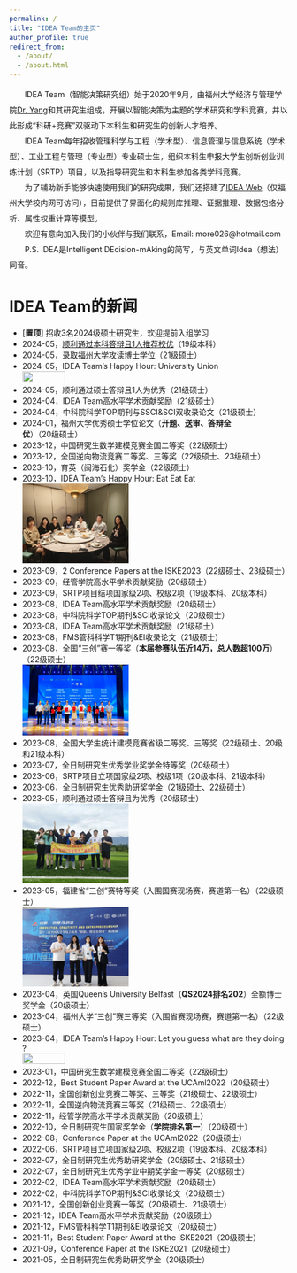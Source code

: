 ```yaml
---
permalink: /
title: "IDEA Team的主页"
author_profile: true
redirect_from: 
  - /about/
  - /about.html
---
```

<p style="line-height: 2">&emsp;&emsp;IDEA Team（智能决策研究组）始于2020年9月，由福州大学经济与管理学院<a href="https://jgxy.fzu.edu.cn/info/1033/16058.htm" target="_blank">Dr. Yang</a>和其研究生组成，开展以智能决策为主题的学术研究和学科竞赛，并以此形成“科研+竞赛”双驱动下本科生和研究生的创新人才培养。<br>
&emsp;&emsp;IDEA Team每年招收管理科学与工程（学术型）、信息管理与信息系统（学术型）、工业工程与管理（专业型）专业硕士生，组织本科生申报大学生创新创业训练计划（SRTP）项目，以及指导研究生和本科生参加各类学科竞赛。<br>  
&emsp;&emsp;为了辅助新手能够快速使用我们的研究成果，我们还搭建了<a href="https://jgxy.fzu.edu.cn/info/1033/16058.htm" target="_blank">IDEA Web</a>（仅福州大学校内网可访问），目前提供了界面化的规则库推理、证据推理、数据包络分析、属性权重计算等模型。<br>
&emsp;&emsp;欢迎有意向加入我们的小伙伴与我们联系，Email: more026@hotmail.com<br>
&emsp;&emsp;P.S. IDEA是Intelligent DEcision-mAking的简写，与英文单词Idea（想法）同音。
</p>

IDEA Team的新闻
======
<ul>
  <li>[<b>置顶</b>] 招收3名2024级硕士研究生，欢迎提前入组学习</li>
  <li>2024-05，<a href="https://jgxy.fzu.edu.cn/info/1203/19930.htm" target="_blank">顺利通过本科答辩且1人推荐校优</a>（19级本科）</li>
  <li>2024-05，<a href="https://jgxy.fzu.edu.cn/info/1070/19792.htm" target="_blank">录取福州大学攻读博士学位</a>（21级硕士）</li>
  <li>2024-05，IDEA Team’s Happy Hour: University Union<br>
  <img src="/images/202405/HappyHour1-202405.jpg" width="40%" height="40%"></li>
  <li>2024-05，顺利通过硕士答辩且1人为优秀（21级硕士）</li>
  <li>2024-04，IDEA Team高水平学术贡献奖励（21级硕士）</li>
  <li>2024-04，中科院科学TOP期刊与SSCI&SCI双收录论文（21级硕士）</li>
  <li>2024-01，福州大学优秀硕士学位论文（<b>开题、送审、答辩全优</b>）（20级硕士）</li>
  <li>2023-12，中国研究生数学建模竞赛全国二等奖（22级硕士）</li>
  <li>2023-12，全国逆向物流竞赛二等奖、三等奖（22级硕士、23级硕士）</li>
  <li>2023-10，育英（闽海石化）奖学金（22级硕士）</li>
  <li>2023-10，IDEA Team’s Happy Hour: Eat Eat Eat<br>
  <img src="/images/202310/tj-01.jpg" width="40%" height="40%"></li>
  <li>2023-09，2 Conference Papers at the ISKE2023（22级硕士、23级硕士）</li>
  <li>2023-09，经管学院高水平学术贡献奖励（20级硕士）</li>
  <li>2023-09，SRTP项目结项国家级2项、校级2项（19级本科、20级本科）</li>
  <li>2023-08，IDEA Team高水平学术贡献奖励（20级硕士）</li>
  <li>2023-08，中科院科学TOP期刊&SCI收录论文（20级硕士）</li>
  <li>2023-08，IDEA Team高水平学术贡献奖励（21级硕士）</li>
  <li>2023-08，FMS管科科学T1期刊&EI收录论文（21级硕士）</li>
  <li>2023-08，全国“三创”赛一等奖（<b>本届参赛队伍近14万，总人数超100万</b>）（22级硕士）<br>
  <img src="/images/202308/scsgs1.jpg" width="40%" height="40%"></li>
  <li>2023-08，全国大学生统计建模竞赛省级二等奖、三等奖（22级硕士、20级和21级本科）</li>
  <li>2023-07，全日制研究生优秀学业奖学金特等奖（20级硕士）</li>
  <li>2023-06，SRTP项目立项国家级2项、校级1项（20级本科、21级本科）</li>
  <li>2023-06，全日制研究生优秀助研奖学金（21级硕士、22级硕士）</li>
  <li>2023-05，顺利通过硕士答辩且为优秀（20级硕士）<br>
  <img src="/images/202305/by8.jpg" width="40%" height="40%"></li>
  <li>2023-05，福建省“三创”赛特等奖（入围国赛现场赛，赛道第一名）（22级硕士）<br>
  <img src="/images/202305/scsss1.jpg" width="40%" height="40%"></li>
  <li>2023-04，英国Queen’s University Belfast（<b>QS2024排名202</b>）全额博士奖学金（20级硕士）</li>
  <li>2023-04，福州大学“三创”赛三等奖（入围省赛现场赛，赛道第一名）（22级硕士）</li>
  <li>2023-04，IDEA Team’s Happy Hour: Let you guess what are they doing ? <br>
  <img src="/images/202304/tj1.jpg" width="40%" height="40%"></li>
  <li>2023-01，中国研究生数学建模竞赛全国二等奖（22级硕士）</li>
  <li>2022-12，Best Student Paper Award at the UCAml2022（20级硕士）</li>
  <li>2022-11，全国创新创业竞赛二等奖、三等奖（21级硕士、22级硕士）</li>
  <li>2022-11，全国逆向物流竞赛三等奖（21级硕士、22级硕士）</li>
  <li>2022-11，经管学院高水平学术贡献奖励（20级硕士）</li>
  <li>2022-10，全日制研究生国家奖学金（<b>学院排名第一</b>）（20级硕士）</li>
  <li>2022-08，Conference Paper at the UCAml2022（20级硕士）</li>
  <li>2022-06，SRTP项目立项国家级2项、校级2项（19级本科、20级本科）</li>
  <li>2022-07，全日制研究生优秀助研奖学金（20级硕士、21级硕士）</li>
  <li>2022-07，全日制研究生优秀学业中期奖学金一等奖（20级硕士）</li>
  <li>2022-02，IDEA Team高水平学术贡献奖励（20级硕士）</li>
  <li>2022-02，中科院科学TOP期刊&SCI收录论文（20级硕士）</li>
  <li>2021-12，全国创新创业竞赛一等奖（20级硕士、21级硕士）</li>
  <li>2021-12，IDEA Team高水平学术贡献奖励（20级硕士）</li>
  <li>2021-12，FMS管科科学T1期刊&EI收录论文（20级硕士）</li>
  <li>2021-11，Best Student Paper Award at the ISKE2021（20级硕士）</li>
  <li>2021-09，Conference Paper at the ISKE2021（20级硕士）</li>
  <li>2021-05，全日制研究生优秀助研奖学金（20级硕士）</li>
</ul>
